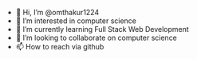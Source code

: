 - 👋 Hi, I’m @omthakur1224
- 👀 I’m interested in computer science
- 🌱 I’m currently learning Full Stack Web Development
- 💞️ I’m looking to collaborate on computer science
- 📫 How to reach via github

<!---
omthakur1224/omthakur1224 is a ✨ special ✨ repository because its `README.md` (this file) appears on your GitHub profile.
You can click the Preview link to take a look at your changes.
--->
